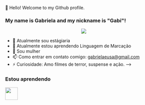 👋 Hello! Welcome to my Github profile.
### My name is Gabriela and my nickname is "Gabi"!

<p align="center">
  <a align="center" href="https://github.com/DenverCoder1/readme-typing-svg"><img src="https://readme-typing-svg.herokuapp.com?&font=IBM+Plex+Sans&color=F72EE2&size=25&lines=Bem+Vindo+a+minha+página" /></a>
</p>

- 🔭 Atualmente sou estágiaria
- 🌱 Atualmente estou aprendendo Linguagem de Marcação 
- 👯 Sou mulher
- 📫 Como entrar em contato comigo: gabrielaeusa@gmail.com
- ⚡ Curiosidade: Amo filmes de terror, suspense e ação.
-->

### Estou aprendendo

<img src="https://hambaloch.medium.com/html5-css3-and-javascript-the-three-musketeers-3bff702bfe3a" width="40" height="40"/> 
